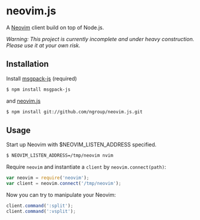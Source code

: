 neovim.js
=========

A [Neovim](https://github.com/neovim/neovim) client build on top of Node.js. 

*Warning: This project is currently incomplete and under heavy construction. Please use it at your own risk.*

## Installation

Install [msgpack-js](https://github.com/creationix/msgpack-js) (required)

```sh
$ npm install msgpack-js
```

and [neovim.js](https://github.com/ngroup/neovim.js)

```sh
$ npm install git://github.com/ngroup/neovim.js.git
```

## Usage

Start up Neovim with $NEOVIM_LISTEN_ADDRESS specified.

```sh
$ NEOVIM_LISTEN_ADDRESS=/tmp/neovim nvim
```

Require `neovim` and instantiate a `client` by `neovim.connect(path)`:

```js
var neovim = require('neovim');
var client = neovim.connect('/tmp/neovim');
```

Now you can try to manipulate your Neovim:

```js
client.command(':split');
client.command(':vsplit');
```
